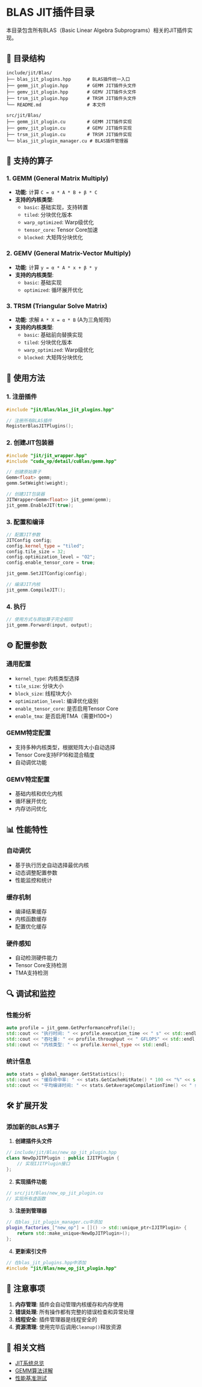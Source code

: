 # BLAS JIT插件目录

本目录包含所有BLAS（Basic Linear Algebra Subprograms）相关的JIT插件实现。

## 📁 目录结构

```
include/jit/Blas/
├── blas_jit_plugins.hpp      # BLAS插件统一入口
├── gemm_jit_plugin.hpp       # GEMM JIT插件头文件
├── gemv_jit_plugin.hpp       # GEMV JIT插件头文件
├── trsm_jit_plugin.hpp       # TRSM JIT插件头文件
└── README.md                 # 本文件

src/jit/Blas/
├── gemm_jit_plugin.cu        # GEMM JIT插件实现
├── gemv_jit_plugin.cu        # GEMV JIT插件实现
├── trsm_jit_plugin.cu        # TRSM JIT插件实现
└── blas_jit_plugin_manager.cu # BLAS插件管理器
```

## 🔧 支持的算子

### 1. GEMM (General Matrix Multiply)
- **功能**: 计算 `C = α * A * B + β * C`
- **支持的内核类型**:
  - `basic`: 基础实现，支持转置
  - `tiled`: 分块优化版本
  - `warp_optimized`: Warp级优化
  - `tensor_core`: Tensor Core加速
  - `blocked`: 大矩阵分块优化

### 2. GEMV (General Matrix-Vector Multiply)
- **功能**: 计算 `y = α * A * x + β * y`
- **支持的内核类型**:
  - `basic`: 基础实现
  - `optimized`: 循环展开优化

### 3. TRSM (Triangular Solve Matrix)
- **功能**: 求解 `A * X = α * B` (A为三角矩阵)
- **支持的内核类型**:
  - `basic`: 基础前向替换实现
  - `tiled`: 分块优化版本
  - `warp_optimized`: Warp级优化
  - `blocked`: 大矩阵分块优化

## 🚀 使用方法

### 1. 注册插件
```cpp
#include "jit/Blas/blas_jit_plugins.hpp"

// 注册所有BLAS插件
RegisterBlasJITPlugins();
```

### 2. 创建JIT包装器
```cpp
#include "jit/jit_wrapper.hpp"
#include "cuda_op/detail/cuBlas/gemm.hpp"

// 创建原始算子
Gemm<float> gemm;
gemm.SetWeight(weight);

// 创建JIT包装器
JITWrapper<Gemm<float>> jit_gemm(gemm);
jit_gemm.EnableJIT(true);
```

### 3. 配置和编译
```cpp
// 配置JIT参数
JITConfig config;
config.kernel_type = "tiled";
config.tile_size = 32;
config.optimization_level = "O2";
config.enable_tensor_core = true;

jit_gemm.SetJITConfig(config);

// 编译JIT内核
jit_gemm.CompileJIT();
```

### 4. 执行
```cpp
// 使用方式与原始算子完全相同
jit_gemm.Forward(input, output);
```

## ⚙️ 配置参数

### 通用配置
- `kernel_type`: 内核类型选择
- `tile_size`: 分块大小
- `block_size`: 线程块大小
- `optimization_level`: 编译优化级别
- `enable_tensor_core`: 是否启用Tensor Core
- `enable_tma`: 是否启用TMA（需要H100+）

### GEMM特定配置
- 支持多种内核类型，根据矩阵大小自动选择
- Tensor Core支持FP16和混合精度
- 自动调优功能

### GEMV特定配置
- 基础内核和优化内核
- 循环展开优化
- 内存访问优化

## 📊 性能特性

### 自动调优
- 基于执行历史自动选择最优内核
- 动态调整配置参数
- 性能监控和统计

### 缓存机制
- 编译结果缓存
- 内核函数缓存
- 配置优化缓存

### 硬件感知
- 自动检测硬件能力
- Tensor Core支持检测
- TMA支持检测

## 🔍 调试和监控

### 性能分析
```cpp
auto profile = jit_gemm.GetPerformanceProfile();
std::cout << "执行时间: " << profile.execution_time << " s" << std::endl;
std::cout << "吞吐量: " << profile.throughput << " GFLOPS" << std::endl;
std::cout << "内核类型: " << profile.kernel_type << std::endl;
```

### 统计信息
```cpp
auto stats = global_manager.GetStatistics();
std::cout << "缓存命中率: " << stats.GetCacheHitRate() * 100 << "%" << std::endl;
std::cout << "平均编译时间: " << stats.GetAverageCompilationTime() << " s" << std::endl;
```

## 🛠️ 扩展开发

### 添加新的BLAS算子

1. **创建插件头文件**
```cpp
// include/jit/Blas/new_op_jit_plugin.hpp
class NewOpJITPlugin : public IJITPlugin {
    // 实现IJITPlugin接口
};
```

2. **实现插件功能**
```cpp
// src/jit/Blas/new_op_jit_plugin.cu
// 实现所有虚函数
```

3. **注册到管理器**
```cpp
// 在blas_jit_plugin_manager.cu中添加
plugin_factories_["new_op"] = []() -> std::unique_ptr<IJITPlugin> {
    return std::make_unique<NewOpJITPlugin>();
};
```

4. **更新索引文件**
```cpp
// 在blas_jit_plugins.hpp中添加
#include "jit/Blas/new_op_jit_plugin.hpp"
```

## 📝 注意事项

1. **内存管理**: 插件会自动管理内核缓存和内存使用
2. **错误处理**: 所有操作都有完整的错误检查和异常处理
3. **线程安全**: 插件管理器是线程安全的
4. **资源清理**: 使用完毕后调用`Cleanup()`释放资源

## 🔗 相关文档

- [JIT系统总览](../jit_docs.md)
- [GEMM算法详解](../../../src/cuda_op/detail/cuBlas/Introduce/gemm.md)
- [性能基准测试](../../../../bench/) 